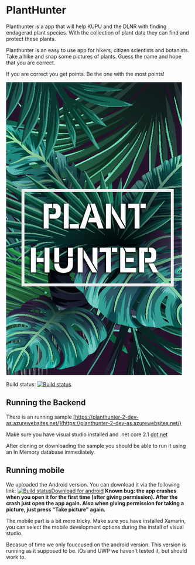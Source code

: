 # PlantHunter

Planthunter is a app that will help KUPU and the DLNR with finding endagerad plant species. With the collection of plant data they can find and protect these plants.

Planthunter is an easy to use app for hikers, citizen scientists and botanists. Take a hike and snap some pictures of plants. Guess the name and hope that you are correct.

If you are correct you get points. Be the one with the most points!

![image](https://raw.githubusercontent.com/HACC2018/Canoe-tree/master/PlantHunter.Mobile/PlantHunter.Mobile.Android/Resources/drawable-hdpi/bg_splash.png)

Build status:
[![Build status](https://allardsoeters.visualstudio.com/Canoe-tree-2/_apis/build/status/Canoe-tree-2-Azure%20Web%20App%20for%20ASP.NET-CI)](https://allardsoeters.visualstudio.com/Canoe-tree-2/_build/latest?definitionId=28)

## Running the Backend

There is an running sample [https://planthunter-2-dev-as.azurewebsites.net/](https://planthunter-2-dev-as.azurewebsites.net/)

Make sure you have visual studio installed and .net core 2.1 [dot.net](https://dot.net)

After cloning or downloading the sample you should be able to run it using an In Memory database immediately.

## Running mobile

We uploaded the Android version. You can download it via the following link:
[![Build status](https://build.appcenter.ms/v0.1/apps/9f176d19-b4a3-4408-8df8-7857a7eafde0/branches/master/badge)](https://appcenter.ms)[Download for android](https://install.appcenter.ms/orgs/hacc2018/apps/planthunter/distribution_groups/all)
**Known bug: the app crashes when you open it for the first time (after giving permission). After the crash just open the app again. Also when giving permission for taking a picture, just press "Take picture" again.** 

The mobile part is a bit more tricky. Make sure you have installed Xamarin, you can select the mobile development options during the install of visual studio.

Becasue of time we only fouccused on the android version. This version is running as it supposed to be. iOs and UWP we haven't tested it, but should work to.
